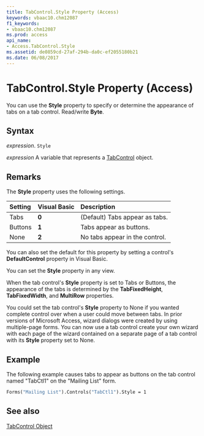 ```yaml
---
title: TabControl.Style Property (Access)
keywords: vbaac10.chm12087
f1_keywords:
- vbaac10.chm12087
ms.prod: access
api_name:
- Access.TabControl.Style
ms.assetid: de0859cd-27af-294b-da0c-ef2055180b21
ms.date: 06/08/2017
---
```



# TabControl.Style Property (Access)

You can use the  **Style** property to specify or determine the appearance of tabs on a tab control. Read/write **Byte**.


## Syntax

 _expression_. `Style`

 _expression_ A variable that represents a [TabControl](./Access.TabControl.md) object.


## Remarks

The  **Style** property uses the following settings.



|**Setting**|**Visual Basic**|**Description**|
|:-----|:-----|:-----|
|Tabs|**0**|(Default) Tabs appear as tabs.|
|Buttons|**1**|Tabs appear as buttons.|
|None|**2**|No tabs appear in the control.|

You can also set the default for this property by setting a control's  **DefaultControl** property in Visual Basic.

You can set the  **Style** property in any view.

When the tab control's  **Style** property is set to Tabs or Buttons, the appearance of the tabs is determined by the **TabFixedHeight**, **TabFixedWidth**, and **MultiRow** properties.

You could set the tab control's  **Style** property to None if you wanted complete control over when a user could move between tabs. In prior versions of Microsoft Access, wizard dialogs were created by using multiple-page forms. You can now use a tab control create your own wizard with each page of the wizard contained on a separate page of a tab control with its **Style** property set to None.


## Example

The following example causes tabs to appear as buttons on the tab control named "TabCtl1" on the "Mailing List" form.


```vb
Forms("Mailing List").Controls("TabCtl1").Style = 1
```


## See also


[TabControl Object](Access.TabControl.md)

